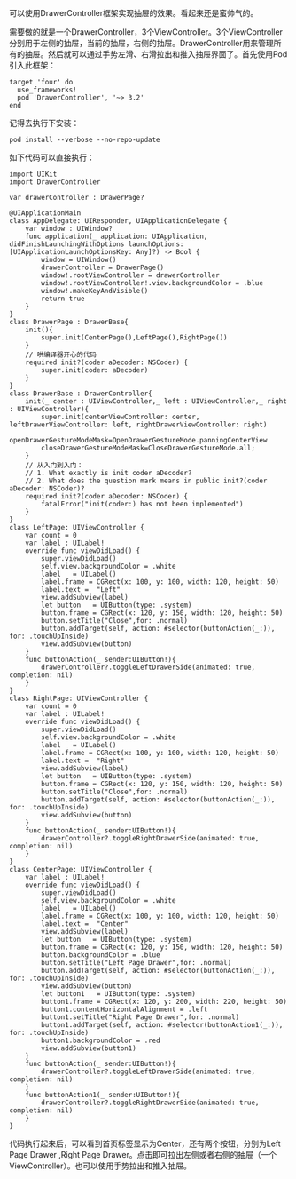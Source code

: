 可以使用DrawerController框架实现抽屉的效果。看起来还是蛮帅气的。

需要做的就是一个DrawerController，3个ViewController。3个ViewController分别用于左侧的抽屉，当前的抽屉，右侧的抽屉。DrawerController用来管理所有的抽屉。然后就可以通过手势左滑、右滑拉出和推入抽屉界面了。首先使用Pod引入此框架：

    target 'four' do
      use_frameworks!
      pod 'DrawerController', '~> 3.2'
    end

记得去执行下安装：

    pod install --verbose --no-repo-update
    
如下代码可以直接执行：
    
    import UIKit
    import DrawerController

    var drawerController : DrawerPage?

    @UIApplicationMain
    class AppDelegate: UIResponder, UIApplicationDelegate {
        var window : UIWindow?
        func application(_ application: UIApplication, didFinishLaunchingWithOptions launchOptions: [UIApplicationLaunchOptionsKey: Any]?) -> Bool {
            window = UIWindow()
            drawerController = DrawerPage()
            window!.rootViewController = drawerController
            window!.rootViewController!.view.backgroundColor = .blue
            window!.makeKeyAndVisible()
            return true
        }
    }
    class DrawerPage : DrawerBase{
        init(){
            super.init(CenterPage(),LeftPage(),RightPage())
        }
        // 哄编译器开心的代码
        required init?(coder aDecoder: NSCoder) {
            super.init(coder: aDecoder)
        }
    }
    class DrawerBase : DrawerController{
        init(_ center : UIViewController,_ left : UIViewController,_ right : UIViewController){
            super.init(centerViewController: center, leftDrawerViewController: left, rightDrawerViewController: right)
            openDrawerGestureModeMask=OpenDrawerGestureMode.panningCenterView
            closeDrawerGestureModeMask=CloseDrawerGestureMode.all;
        }
        // 从入门到入门： 
        // 1. What exactly is init coder aDecoder?
        // 2. What does the question mark means in public init?(coder aDecoder: NSCoder)?
        required init?(coder aDecoder: NSCoder) {
            fatalError("init(coder:) has not been implemented")
        }
    }
    class LeftPage: UIViewController {
        var count = 0
        var label : UILabel!
        override func viewDidLoad() {
            super.viewDidLoad()
            self.view.backgroundColor = .white
            label   = UILabel()
            label.frame = CGRect(x: 100, y: 100, width: 120, height: 50)
            label.text =  "Left"
            view.addSubview(label)
            let button   = UIButton(type: .system)
            button.frame = CGRect(x: 120, y: 150, width: 120, height: 50)
            button.setTitle("Close",for: .normal)
            button.addTarget(self, action: #selector(buttonAction(_:)), for: .touchUpInside)
            view.addSubview(button)
        }
        func buttonAction(_ sender:UIButton!){
            drawerController?.toggleLeftDrawerSide(animated: true, completion: nil)
        }
    }
    class RightPage: UIViewController {
        var count = 0
        var label : UILabel!
        override func viewDidLoad() {
            super.viewDidLoad()
            self.view.backgroundColor = .white
            label   = UILabel()
            label.frame = CGRect(x: 100, y: 100, width: 120, height: 50)
            label.text =  "Right"
            view.addSubview(label)
            let button   = UIButton(type: .system)
            button.frame = CGRect(x: 120, y: 150, width: 120, height: 50)
            button.setTitle("Close",for: .normal)
            button.addTarget(self, action: #selector(buttonAction(_:)), for: .touchUpInside)
            view.addSubview(button)
        }
        func buttonAction(_ sender:UIButton!){
            drawerController?.toggleRightDrawerSide(animated: true, completion: nil)
        }
    }
    class CenterPage: UIViewController {
        var label : UILabel!
        override func viewDidLoad() {
            super.viewDidLoad()
            self.view.backgroundColor = .white
            label   = UILabel()
            label.frame = CGRect(x: 100, y: 100, width: 120, height: 50)
            label.text =  "Center"
            view.addSubview(label)
            let button   = UIButton(type: .system)
            button.frame = CGRect(x: 120, y: 150, width: 120, height: 50)
            button.backgroundColor = .blue
            button.setTitle("Left Page Drawer",for: .normal)
            button.addTarget(self, action: #selector(buttonAction(_:)), for: .touchUpInside)
            view.addSubview(button)
            let button1   = UIButton(type: .system)
            button1.frame = CGRect(x: 120, y: 200, width: 220, height: 50)
            button1.contentHorizontalAlignment = .left
            button1.setTitle("Right Page Drawer",for: .normal)
            button1.addTarget(self, action: #selector(buttonAction1(_:)), for: .touchUpInside)
            button1.backgroundColor = .red
            view.addSubview(button1)
        }
        func buttonAction(_ sender:UIButton!){
            drawerController?.toggleLeftDrawerSide(animated: true, completion: nil)
        }
        func buttonAction1(_ sender:UIButton!){
            drawerController?.toggleRightDrawerSide(animated: true, completion: nil)
        }
    }

代码执行起来后，可以看到首页标签显示为Center，还有两个按钮，分别为Left Page Drawer ,Right Page Drawer。点击即可拉出左侧或者右侧的抽屉（一个ViewController）。也可以使用手势拉出和推入抽屉。




